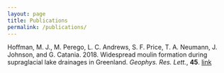 ```yaml
---
layout: page
title: Publications
permalink: /publications/
---
```


Hoffman, M. J., M. Perego, L. C. Andrews, S. F. Price, T. A. Neumann, J. Johnson, and G. Catania. 2018. Widespread moulin formation during supraglacial lake drainages in Greenland. *Geophys. Res. Lett.*, **45**. [link](https://doi.org/10.1002/2017GL075659)

